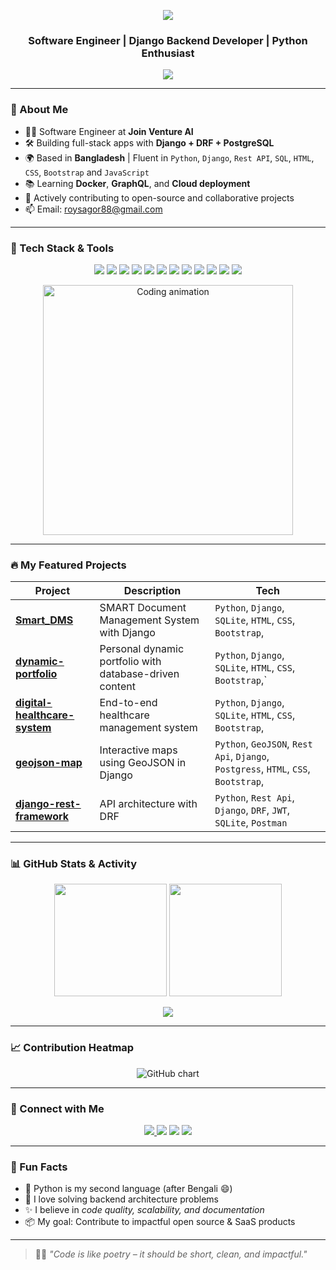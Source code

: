 <p align="center">
  <img src="https://capsule-render.vercel.app/api?type=waving&color=0:00ffc3,100:6e00ff&height=200&section=header&text=Hey%20👋%2C%20I'm%20Shagor%20Robidas&fontSize=40&fontColor=ffffff&animation=twinkling" />
</p>

<h3 align="center">Software Engineer | Django Backend Developer | Python Enthusiast</h3>


<p align="center">
  <a href="https://github.com/shagorrobidas">
    <img src="https://readme-typing-svg.herokuapp.com?font=Fira+Code&size=24&duration=2500&pause=500&center=true&vCenter=true&color=00FFBF&width=435&lines=Backend+Developer+with+Django;REST+API+specialist;Clean+Code+Advocate;Open+Source+Lover" />
  </a>
</p>





---

### 🚀 About Me

- 👨‍💻 Software Engineer at **Join Venture AI**
- 🛠️ Building full-stack apps with **Django + DRF + PostgreSQL**
- 🌍 Based in **Bangladesh** | Fluent in `Python`, `Django`, `Rest API`, `SQL`, `HTML`, `CSS`, `Bootstrap` and `JavaScript`
- 📚 Learning **Docker**, **GraphQL**, and **Cloud deployment**
- 🤝 Actively contributing to open-source and collaborative projects
- 📫 Email: [roysagor88@gmail.com](mailto:roysagor88@gmail.com)

---

### 🧰 Tech Stack & Tools


<p align="center">
  <img src="https://img.shields.io/badge/Python-3670A0?style=for-the-badge&logo=python&logoColor=white" />
  <img src="https://img.shields.io/badge/Django-092E20?style=for-the-badge&logo=django&logoColor=white" />
  <img src="https://img.shields.io/badge/PostgreSQL-316192?style=for-the-badge&logo=postgresql&logoColor=white" />
  <img src="https://img.shields.io/badge/SQLite-07405E?style=for-the-badge&logo=sqlite&logoColor=white" />
  <img src="https://img.shields.io/badge/HTML5-E34F26?style=for-the-badge&logo=html5&logoColor=white" />
  <img src="https://img.shields.io/badge/CSS3-1572B6?style=for-the-badge&logo=css3&logoColor=white" />
  <img src="https://img.shields.io/badge/JavaScript-F7DF1E?style=for-the-badge&logo=javascript&logoColor=black" />
  <img src="https://img.shields.io/badge/Git-F05032?style=for-the-badge&logo=git&logoColor=white" />
  <img src="https://img.shields.io/badge/GitHub-181717?style=for-the-badge&logo=github&logoColor=white" />
  <img src="https://img.shields.io/badge/Linux-FCC624?style=for-the-badge&logo=linux&logoColor=black" />
  <img src="https://img.shields.io/badge/Docker-2496ED?style=for-the-badge&logo=docker&logoColor=white" />
  <img src="https://img.shields.io/badge/VSCode-007ACC?style=for-the-badge&logo=visual-studio-code&logoColor=white" />
</p>

<p align="center">
  <img src="https://media.giphy.com/media/qgQUggAC3Pfv687qPC/giphy.gif" width="400" alt="Coding animation" />
</p>

---

### 🔥 My Featured Projects

| Project | Description | Tech |
|--------|-------------|------|
| [**Smart_DMS**](https://github.com/shagorrobidas/Smart_DMS) | SMART Document Management System with Django |`Python`, `Django`,  `SQLite`, `HTML`, `CSS`, `Bootstrap`, |
| [**dynamic-portfolio**](https://github.com/shagorrobidas/dynamic-protfolio) | Personal dynamic portfolio with database-driven content | `Python`, `Django`,  `SQLite`, `HTML`, `CSS`, `Bootstrap`,` |
| [**digital-healthcare-system**](https://github.com/shagorrobidas/digital-healthcare-system) | End-to-end healthcare management system | `Python`, `Django`,  `SQLite`, `HTML`, `CSS`, `Bootstrap`, |
| [**geojson-map**](https://github.com/shagorrobidas/geojeson-map) | Interactive maps using GeoJSON in Django | `Python`, `GeoJSON`, `Rest Api`, `Django`,  `Postgress`, `HTML`, `CSS`, `Bootstrap`,|
| [**django-rest-framework**](https://github.com/shagorrobidas/django-rest-framework) | API architecture with DRF | `Python`, `Rest Api`, `Django`, `DRF`, `JWT`, `SQLite`, `Postman` |

---

### 📊 GitHub Stats & Activity

<p align="center">
  <img src="https://github-readme-stats.vercel.app/api?username=shagorrobidas&theme=tokyonight&show_icons=true&hide_border=true" height="180px"/>
  <img src="https://github-readme-streak-stats.herokuapp.com?user=shagorrobidas&theme=tokyonight&hide_border=true" height="180px"/>
</p>

<p align="center">
  <img src="https://github-profile-summary-cards.vercel.app/api/cards/profile-details?username=shagorrobidas&theme=tokyonight" />
</p>

---

### 📈 Contribution Heatmap

<p align="center">
  <img src="https://ghchart.rshah.org/00ccff/shagorrobidas" alt="GitHub chart" />
</p>

---

### 🤝 Connect with Me

<p align="center">
  <a href="https://www.linkedin.com/in/shagor-robidas-9046741b3/">
    <img src="https://img.shields.io/badge/LinkedIn-0A66C2.svg?style=for-the-badge&logo=linkedin&logoColor=white" />
  </a>
  <a href="https://github.com/shagorrobidas"><img src="https://img.shields.io/badge/GitHub-181717.svg?style=for-the-badge&logo=github&logoColor=white" /></a>
  <a href="https://twitter.com/RobidasShagor"><img src="https://img.shields.io/badge/Twitter-1DA1F2.svg?style=for-the-badge&logo=twitter&logoColor=white" /></a>
  <a href="mailto:roysagor88@gmail.com"><img src="https://img.shields.io/badge/Gmail-EA4335.svg?style=for-the-badge&logo=gmail&logoColor=white" /></a>
</p>

---

### 🧠 Fun Facts

- 🐍 Python is my second language (after Bengali 😄)
- 🧩 I love solving backend architecture problems
- ✨ I believe in *code quality, scalability, and documentation*
- 📦 My goal: Contribute to impactful open source & SaaS products

---

> 🧑‍💻 *"Code is like poetry – it should be short, clean, and impactful."*


